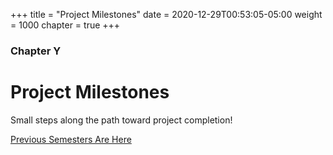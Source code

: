 +++
title = "Project Milestones"
date = 2020-12-29T00:53:05-05:00
weight = 1000
chapter = true
+++

### Chapter Y

# Project Milestones

Small steps along the path toward project completion!

[Previous Semesters Are Here](old)